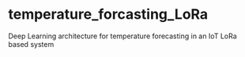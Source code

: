 # temperature_forcasting_LoRa
Deep Learning architecture for temperature forecasting in an IoT LoRa based system
